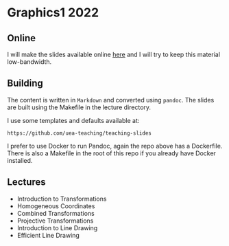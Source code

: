 # Graphics1 2022

## Online

I will make the slides available online [here](https://uea-teaching.github.io/graphics1-2022/) and I will try to keep this material low-bandwidth.

## Building

The content is written in `Markdown` and converted using `pandoc`.
The slides are built using the Makefile in the lecture directory.

I use some templates and defaults available at:

    https://github.com/uea-teaching/teaching-slides

I prefer to use Docker to run Pandoc, again the repo above has a Dockerfile.
There is also a Makefile in the root of this repo if you already have Docker installed.

## Lectures

- Introduction to Transformations
- Homogeneous Coordinates
- Combined Transformations
- Projective Transformations
- Introduction to Line Drawing
- Efficient Line Drawing
